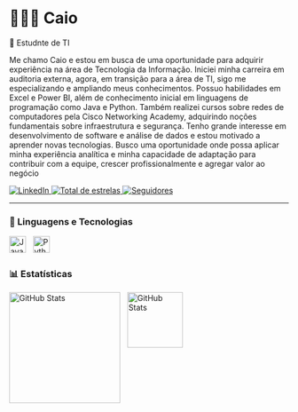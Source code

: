 # 👨🏻‍🎓 Caio

🚀 Estudnte de TI

Me chamo Caio e estou em busca de uma oportunidade para adquirir experiência na área de Tecnologia da Informação. Iniciei minha carreira em auditoria externa, agora, em transição para a área de TI, sigo me especializando e ampliando meus conhecimentos. Possuo habilidades em Excel e Power BI, além de conhecimento inicial em linguagens de programação como Java e Python. Também realizei cursos sobre redes de computadores pela Cisco Networking Academy, adquirindo noções fundamentais sobre infraestrutura e segurança. Tenho grande interesse em desenvolvimento de software e análise de dados e estou motivado a aprender novas tecnologias.
Busco uma oportunidade onde possa aplicar minha experiência analítica e minha capacidade de adaptação para contribuir com a equipe, crescer profissionalmente e agregar valor ao negócio

<p align="left">
    <a href="https://www.linkedin.com/in/caio-veiga-dos-santos-3328b3216">
        <img 
            alt="LinkedIn" 
            title="Me siga no LinkedIn" 
            src="https://img.shields.io/badge/-LinkedIn-blue?style=for-the-badge&logo=linkedin&logoColor=white"
        />
    </a> 
    <a href="https://github.com/cBR25?tab=repositories&sort=stargazers">
        <img 
            alt="Total de estrelas" 
            title="Total de estrelas GitHub" 
            src="https://custom-icon-badges.demolab.com/github/stars/cBR25?color=55960c&style=for-the-badge&labelColor=488207&logo=star&label=estrelas"
        />
    </a>
    <a href="https://github.com/cBR25?tab=followers">
        <img 
            alt="Seguidores" 
            title="Me siga no GitHub" 
            src="https://custom-icon-badges.demolab.com/github/followers/cBR25?color=236ad3&labelColor=1155ba&style=for-the-badge&logo=github&label=Seguidores&logoColor=white"
        />
    </a>
</p>


---

### 🤖 Linguagens e Tecnologias

<img 
    align="left" 
    alt="JavaScript" 
    title="JavaScript"
    width="30px" 
    style="padding-right: 10px;" 
    src="https://cdn.jsdelivr.net/gh/devicons/devicon@latest/icons/javascript/javascript-original.svg" 
/>
<img 
    align="left" 
    alt="Python" 
    title="Python"
    width="30px" 
    style="padding-right: 10px;" 
    src="https://cdn.jsdelivr.net/gh/devicons/devicon@latest/icons/python/python-original.svg" 
/>

<br/>
<br/>

### 📊 Estatísticas

<p>
  <img 
    align="left" 
    alt="GitHub Stats" 
    height="200" 
    style="padding-right: 10px;" 
    src="https://github-readme-stats.vercel.app/api?username=cBR25&show_icons=true&theme=tokyonight&include_all_commits=true&locale=pt-br" 
  />

<img 
      align="left" 
      alt="GitHub Stats" 
      height="100" 
      src="https://github-readme-stats.vercel.app/api/top-langs/?username=cBR25&theme=tokyonight&layout=compact&custom_title=Tecnologias&langs_count=9" 
  />

</p>
